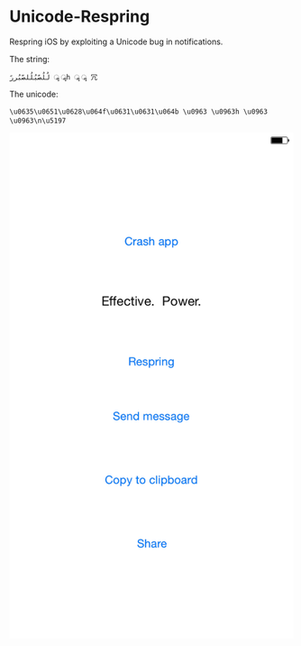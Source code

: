 # Unicode-Respring
Respring iOS by exploiting a Unicode bug in notifications.

The string:
```
لُلُصّبُلُلصّبُررً ॣ ॣh ॣ ॣ 冗
```
The unicode:
```
\u0635\u0651\u0628\u064f\u0631\u0631\u064b \u0963 \u0963h \u0963 \u0963\n\u5197
```
![Screenshot](https://raw.githubusercontent.com/JoeMatt/Unicode-Respring/master/image.png)
